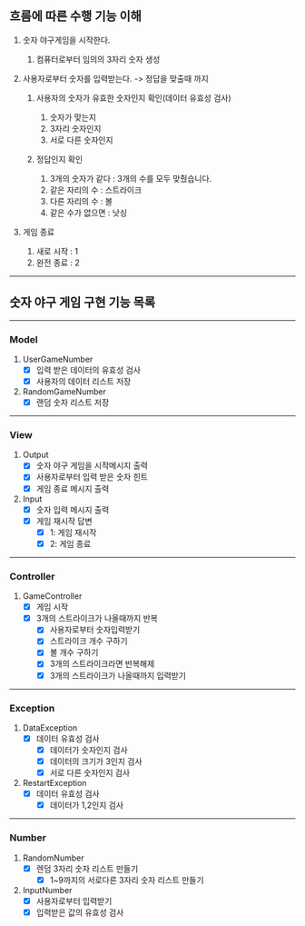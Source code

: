 ## 흐름에 따른 수행 기능 이해

1. 숫자 야구게임을 시작한다.
   1) 컴퓨터로부터 임의의 3자리 숫자 생성

2. 사용자로부터 숫자를 입력받는다. -> 정답을 맞출때 까지
   1. 사용자의 숫자가 유효한 숫자인지 확인(데이터 유효성 검사)
      1) 숫자가 맞는지
      2) 3자리 숫자인지
      3) 서로 다른 숫자인지
   
   2. 정답인지 확인
      1) 3개의 숫자가 같다 : 3개의 수를 모두 맞췄습니다.
      2) 같은 자리의 수 : 스트라이크
      3) 다른 자리의 수 : 볼
      4) 같은 수가 없으면 : 낫싱 

3. 게임 종료
   1) 새로 시작 : 1
   2) 완전 종료 : 2

---

## 숫자 야구 게임 구현 기능 목록

---
### Model
1. UserGameNumber
    - [x] 입력 받은 데이터의 유효성 검사
    - [x] 사용자의 데이터 리스트 저장
2. RandomGameNumber
    - [x] 랜덤 숫자 리스트 저장

---
### View
1. Output
    - [x] 숫자 야구 게임을 시작메시지 출력
    - [x] 사용자로부터 입력 받은 숫자 힌트
    - [x] 게임 종료 메시지 출력

2. Input
    - [x] 숫자 입력 메시지 출력
    - [x] 게임 재시작 답변
        - [x] 1: 게임 재시작
        - [x] 2: 게임 종료

---
### Controller
1. GameController
   - [x] 게임 시작
   - [x] 3개의 스트라이크가 나올때까지 반복
      - [x] 사용자로부터 숫자입력받기
      - [x] 스트라이크 개수 구하기
      - [x] 볼 개수 구하기
      - [x] 3개의 스트라이크라면 반복해제
      - [x] 3개의 스트라이크가 나올때까지 입력받기

---
### Exception
1. DataException
   - [x] 데이터 유효성 검사
     - [x] 데이터가 숫자인지 검사
     - [x] 데이터의 크기가 3인지 검사
     - [x] 서로 다른 숫자인지 검사
2. RestartException
   - [x] 데이터 유효성 검사
     - [x] 데이터가 1,2인지 검사

---
### Number
1. RandomNumber
   - [x] 렌덤 3자리 숫자 리스트 만들기
      - [x] 1~9까지의 서로다른 3자리 숫자 리스트 만들기
2. InputNumber
   - [x] 사용자로부터 입력받기
   - [x] 입력받은 값의 유효성 검사